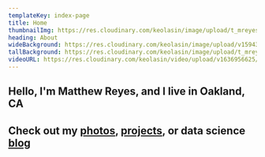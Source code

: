 ```yaml
---
templateKey: index-page
title: Home
thumbnailImg: https://res.cloudinary.com/keolasin/image/upload/t_mreyes_default/v1597109380/personal-revamp/portrait.jpg
heading: About
wideBackground: https://res.cloudinary.com/keolasin/image/upload/v1594317277/Cities/Girona_Waterway.jpg
tallBackground: https://res.cloudinary.com/keolasin/image/upload/t_mreyes_default/v1597267956/Desert/Joshua_Tree_Climbing.jpg
videoURL: https://res.cloudinary.com/keolasin/video/upload/v1636956625/test_eugurq.mp4
---
```


## Hello, I'm **Matthew Reyes**, and I live in **Oakland, CA**

## Check out my **[photos](https://mreyes.info/albums)**, **[projects](https://mreyes.info/projects)**, or data science **[blog](https://blog.mreyes.info)**
